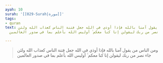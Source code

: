 ```yaml
---
ayah: 10
surah: '[[029-Surah|سورة]]'
tags:
- quran
text: ومن الناس من يقول آمنا بالله فإذا أوذي في الله جعل فتنة الناس كعذاب الله ولئن
  جاء نصر من ربك ليقولن إنا كنا معكم ۚ أوليس الله بأعلم بما في صدور العالمين

---
```

> ومن الناس من يقول آمنا بالله فإذا أوذي في الله جعل فتنة الناس كعذاب الله ولئن جاء نصر من ربك ليقولن إنا كنا معكم ۚ أوليس الله بأعلم بما في صدور العالمين
